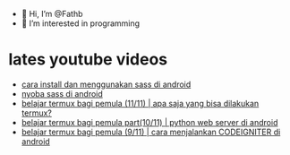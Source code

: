 - 👋 Hi, I’m @Fathb
- 👀 I’m interested in programming

# lates youtube videos
<!-- YOUTUBE:START -->
- [cara install dan menggunakan sass di android](https://www.youtube.com/watch?v=5B1LFQBJdZE)
- [nyoba sass di android](https://www.youtube.com/watch?v=h9E1ahReEqo)
- [belajar termux bagi pemula &lpar;11/11&rpar; | apa saja yang bisa dilakukan termux?](https://www.youtube.com/watch?v=X75bmBM4E80)
- [belajar termux bagi pemula part&lpar;10/11&rpar; | python web server di android](https://www.youtube.com/watch?v=kgFc_MrwXzI)
- [belajar termux bagi pemula &lpar;9/11&rpar; | cara menjalankan CODEIGNITER di android](https://www.youtube.com/watch?v=iIkyrxtyxsE)
<!-- YOUTUBE:END -->

<!---
Fathb/Fathb is a ✨ special ✨ repository because its `README.md` (this file) appears on your GitHub profile.
You can click the Preview link to take a look at your changes.
--->
